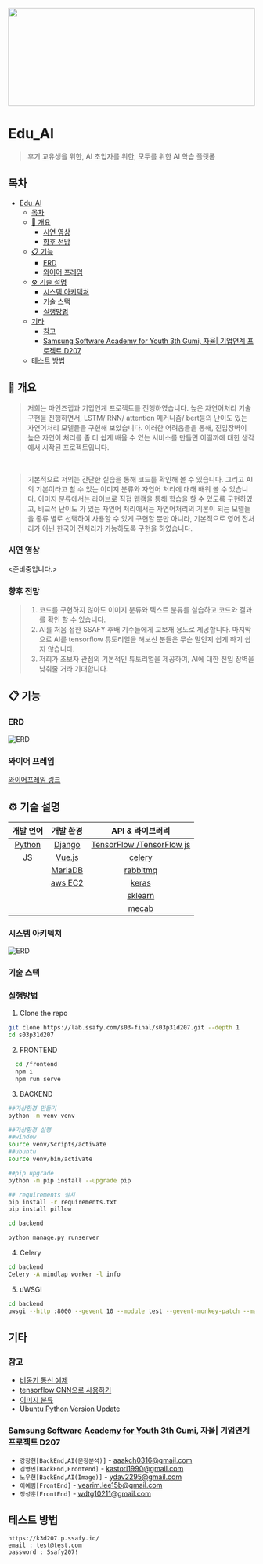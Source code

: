 <p align="center">
  <img src="doc/readmedoc/default-logo.png"  width="100%" height="200">
</p>

# Edu_AI

> 후기 교유생을 위한, AI 초입자를 위한, 모두를 위한 AI 학습 플랫폼

## 목차

- [Edu_AI](#edu_ai)
  - [목차](#목차)
  - [:paperclip: 개요](#paperclip-개요)
    - [시연 영상](#시연-영상)
    - [향후 전망](#향후-전망)
  - [:clipboard: 기능](#clipboard-기능)
    - [ERD](#erd)
    - [와이어 프레임](#와이어-프레임)
  - [:gear: 기술 설명](#gear-기술-설명)
    - [시스템 아키텍쳐](#시스템-아키텍쳐)
    - [기술 스택](#기술-스택)
    - [실행방법](#실행방법)
  - [기타](#기타)
    - [참고](#참고)
    - [Samsung Software Academy for Youth 3th Gumi, 자율| 기업연계 프로젝트 D207](#samsung-software-academy-for-youth-3th-gumi-자율-기업연계-프로젝트-d207)
  - [테스트 방법](#테스트-방법)

## :paperclip: 개요

> 저희는 마인즈랩과 기업연계 프로젝트를 진행하였습니다. 높은 자연어처리 기술 구현을 진행하면서, LSTM/ RNN/ attention 메커니즘/ bert등의 난이도 있는 자연어처리 모델들을 구현해 보았습니다. 이러한 어려움들을 통해, 진입장벽이 높은 자연어 처리를 좀 더 쉽게 배울 수 있는 서비스를 만들면 어떨까에 대한 생각에서 시작된 프로젝트입니다. 

<br>

> 기본적으로 저의는 간단한 실습을 통해 코드를 확인해 볼 수 있습니다. 그리고 AI의 기본이라고 할 수 있는 이미지 분류와 자연어 처리에 대해 배워 볼 수 있습니다. 이미지 분류에서는 라이브로 직접 웹캠을 통해 학습을 할 수 있도록 구현하였고, 비교적 난이도 가 있는 자연어 처리에서는 자연어처리의 기본이 되는 모델들을 종류 별로 선택하여 사용할 수 있게 구현할 뿐만 아니라, 기본적으로 영어 전처리가 아닌 한국어 전처리가 가능하도록 구현을 하였습니다.

### 시연 영상
<준비중입니다.>

### 향후 전망
> 1. 코드를 구현하지 않아도 이미지 분류와 텍스트 분류를 실습하고 코드와 결과를 확인 할 수 있습니다. <br> 
> 2. AI를 처음 접한 SSAFY 후배 기수들에게 교보재 용도로 제공합니다. 마지막으로 AI를 tensorflow 튜토리얼을 해보신 분들은 무슨 말인지 쉽게 하기 쉽지 않습니다. <br>
> 3. 저희가 초보자 관점의 기본적인 튜토리얼을 제공하여, AI에 대한 진입 장벽을 낮춰줄 거라 기대합니다.


## :clipboard: 기능

### ERD

![ERD](doc/산출물/ERD.PNG)

### 와이어 프레임

[와이어프레임 링크](doc/산출물/와이어프레임.zip)

## :gear: 기술 설명

| 개발 언어 | 개발 환경 |     API & 라이브러리     |
| :-------: | :-------: | :----------------------: |
|  [Python](https://www.python.org/)   |  [Django](https://www.djangoproject.com/)   |          [TensorFlow /TensorFlow js](https://www.tensorflow.org/?hl=ko)         |
|    JS     |  [Vue.js](https://kr.vuejs.org/)   |            [celery](https://docs.celeryproject.org/)    |
|           |  [MariaDB](https://mariadb.com/)  |          [rabbitmq](https://www.rabbitmq.com/)          |
|           |  [aws EC2](https://aws.amazon.com/)  |    [keras](https://keras.io/)             |
|           |           |   [sklearn](https://scikit-learn.org/stable/)         |
|           |           |   [mecab](https://bitbucket.org/eunjeon/mecab-ko-dic/src/master/)         |


### 시스템 아키텍쳐


![ERD](doc/readmedoc/systemarchitecture.png)

### 기술 스택


### 실행방법

1.  Clone the repo

```sh
git clone https://lab.ssafy.com/s03-final/s03p31d207.git --depth 1
cd s03p31d207
```

2. FRONTEND

```sh
  cd /frontend
  npm i
  npm run serve
```

3. BACKEND

```sh
##가상환경 만들기
python -m venv venv

##가상환경 실행
##window
source venv/Scripts/activate
##ubuntu
source venv/bin/activate

##pip upgrade
python -m pip install --upgrade pip

## requirements 설치
pip install -r requirements.txt
pip install pillow

cd backend

python manage.py runserver
```

4. Celery
```sh
cd backend
Celery -A mindlap worker -l info
```
5. uWSGI
```sh
cd backend
uwsgi --http :8000 --gevent 10 --module test --gevent-monkey-patch --master --processes 
```



## 기타

### 참고

- [비동기 통신 예제](https://danidee10.github.io/2018/01/01/realtime-django-1.html)
- [tensorflow CNN으로 사용하기](https://www.notion.so/tensorflow-CNN-d5e816d6a14a4fbabdb17e84db532956)
- [이미지 분류](https://lsjsj92.tistory.com/355)
- [Ubuntu Python Version Update](https://www.notion.so/ubuntu-python-version-update-a9748362a8454661a28643e27a649dfa)

### [Samsung Software Academy for Youth](https://www.ssafy.com/) 3th Gumi, 자율| 기업연계 프로젝트 D207
- `강창현[BackEnd,AI(문장분석)]` - aaakch0316@gmail.com<br>
- `김영민[BackEnd,Frontend]` - kastori1990@gmail.com<br>
- `노우현[BackEnd,AI(Image)]` - ydav2295@gmail.com<br>
- `이예림[FrontEnd]` - yearim.lee15b@gmail.com<br>
- `정성훈[FrontEnd]` - wdtg10211@gmail.com<br>



## 테스트 방법

```
https://k3d207.p.ssafy.io/
email : test@test.com
password : Ssafy207!
```
